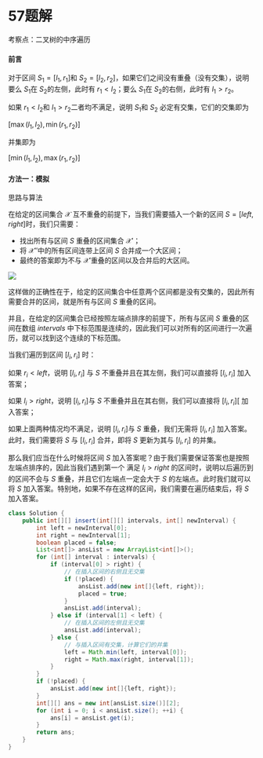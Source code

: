 # 57题解
考察点：二叉树的中序遍历

#### 前言

对于区间 $S_1 = [l_1, r_1]$和 $S_2 = [l_2, r_2]$，如果它们之间没有重叠（没有交集），说明要么 $S_1$在 $S_2$的左侧，此时有 $r_1 < l_2$；要么 $S_1$在 $S_2$的右侧，此时有 $l_1 > r_2$。

如果 $r_1 < l_2$和 $l_1 > r_2$二者均不满足，说明 $S_1$和 $S_2$ 必定有交集，它们的交集即为

$[\max(l_1, l_2), \min(r_1, r_2)]$

并集即为

$[\min(l_1, l_2), \max(r_1, r_2)]$

#### 方法一：模拟

思路与算法

在给定的区间集合 $\mathcal{X}$ 互不重叠的前提下，当我们需要插入一个新的区间 $S = [\textit{left}, \textit{right}]$时，我们只需要：

- 找出所有与区间 $S$ 重叠的区间集合 $\mathcal{X}'$；
- 将 $\mathcal{X}'$′中的所有区间连带上区间 $S$ 合并成一个大区间；
- 最终的答案即为不与 $\mathcal{X}'$重叠的区间以及合并后的大区间。

![](https://assets.leetcode-cn.com/solution-static/57/1.png)

这样做的正确性在于，给定的区间集合中任意两个区间都是没有交集的，因此所有需要合并的区间，就是所有与区间 $S$ 重叠的区间。

并且，在给定的区间集合已经按照左端点排序的前提下，所有与区间 $S$ 重叠的区间在数组 $\textit{intervals}$ 中下标范围是连续的，因此我们可以对所有的区间进行一次遍历，就可以找到这个连续的下标范围。

当我们遍历到区间 $[l_i, r_i]$ 时：

如果 $r_i < \textit{left}$，说明 $[l_i, r_i]$ 与 $S$ 不重叠并且在其左侧，我们可以直接将 $[l_i, r_i]$ 加入答案；

如果 $l_i > \textit{right}$，说明 $[l_i, r_i]$与 $S$ 不重叠并且在其右侧，我们可以直接将 $[l_i, r_i]$[ 加入答案；

如果上面两种情况均不满足，说明 $[l_i, r_i]$与 $S$ 重叠，我们无需将 $[l_i, r_i]$ 加入答案。此时，我们需要将 $S$ 与 $[l_i, r_i]$ 合并，即将 $S$ 更新为其与 $[l_i, r_i]$ 的并集。

那么我们应当在什么时候将区间 $S$ 加入答案呢？由于我们需要保证答案也是按照左端点排序的，因此当我们遇到第一个 满足 $l_i > \textit{right}$ 的区间时，说明以后遍历到的区间不会与 $S$ 重叠，并且它们左端点一定会大于 $S$ 的左端点。此时我们就可以将 $S$ 加入答案。特别地，如果不存在这样的区间，我们需要在遍历结束后，将 $S$ 加入答案。

```java
class Solution {
    public int[][] insert(int[][] intervals, int[] newInterval) {
        int left = newInterval[0];
        int right = newInterval[1];
        boolean placed = false;
        List<int[]> ansList = new ArrayList<int[]>();
        for (int[] interval : intervals) {
            if (interval[0] > right) {
                // 在插入区间的右侧且无交集
                if (!placed) {
                    ansList.add(new int[]{left, right});
                    placed = true;                    
                }
                ansList.add(interval);
            } else if (interval[1] < left) {
                // 在插入区间的左侧且无交集
                ansList.add(interval);
            } else {
                // 与插入区间有交集，计算它们的并集
                left = Math.min(left, interval[0]);
                right = Math.max(right, interval[1]);
            }
        }
        if (!placed) {
            ansList.add(new int[]{left, right});
        }
        int[][] ans = new int[ansList.size()][2];
        for (int i = 0; i < ansList.size(); ++i) {
            ans[i] = ansList.get(i);
        }
        return ans;
    }
}
```
